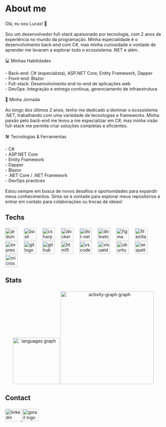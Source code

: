 <h1 align="left">About me</h1>

###

<p align="left">Olá, eu sou Lucas! 👋<br><br>Sou um desenvolvedor full-stack apaixonado por tecnologia, com 2 anos de experiência no mundo da programação. Minha especialidade é o desenvolvimento back-end com C#, mas minha curiosidade e vontade de aprender me levaram a explorar todo o ecossistema .NET e além.<br><br>💻 Minhas Habilidades<br><br>- Back-end: C# (especialista), ASP.NET Core, Entity Framework, Dapper<br>- Front-end: Blazor<br>- Full-stack: Desenvolvimento end-to-end de aplicações web<br>- DevOps: Integração e entrega contínua, gerenciamento de infraestrutura<br><br>🚀 Minha Jornada<br><br>Ao longo dos últimos 2 anos, tenho me dedicado a dominar o ecossistema .NET, trabalhando com uma variedade de tecnologias e frameworks. Minha paixão pelo back-end me levou a me especializar em C#, mas minha visão full-stack me permite criar soluções completas e eficientes.<br><br>🛠️ Tecnologias & Ferramentas<br><br>- C#<br>- ASP.NET Core<br>- Entity Framework<br>- Dapper<br>- Blazor<br>- .NET Core / .NET Framework<br>- DevOps practices<br><br>Estou sempre em busca de novos desafios e oportunidades para expandir meus conhecimentos. Sinta-se à vontade para explorar meus repositórios e entrar em contato para colaborações ou trocas de ideias!</p>

###

<h2 align="left">Techs</h2>

###

<div align="left">
  <img src="https://cdn.jsdelivr.net/gh/devicons/devicon/icons/arduino/arduino-original.svg" height="40" alt="arduino logo"  />
  <img width="12" />
  <img src="https://cdn.jsdelivr.net/gh/devicons/devicon/icons/bash/bash-original.svg" height="40" alt="bash logo"  />
  <img width="12" />
  <img src="https://cdn.jsdelivr.net/gh/devicons/devicon/icons/csharp/csharp-original.svg" height="40" alt="csharp logo"  />
  <img width="12" />
  <img src="https://cdn.jsdelivr.net/gh/devicons/devicon/icons/docker/docker-original.svg" height="40" alt="docker logo"  />
  <img width="12" />
  <img src="https://cdn.jsdelivr.net/gh/devicons/devicon/icons/dot-net/dot-net-original.svg" height="40" alt="dot-net logo"  />
  <img width="12" />
  <img src="https://cdn.jsdelivr.net/gh/devicons/devicon/icons/dotnetcore/dotnetcore-original.svg" height="40" alt="dotnetcore logo"  />
  <img width="12" />
  <img src="https://cdn.jsdelivr.net/gh/devicons/devicon/icons/figma/figma-original.svg" height="40" alt="figma logo"  />
  <img width="12" />
  <img src="https://cdn.jsdelivr.net/gh/devicons/devicon/icons/filezilla/filezilla-plain.svg" height="40" alt="filezilla logo"  />
  <img width="12" />
  <img src="https://cdn.jsdelivr.net/gh/devicons/devicon/icons/express/express-original.svg" height="40" alt="express logo"  />
  <img width="12" />
  <img src="https://cdn.jsdelivr.net/gh/devicons/devicon/icons/git/git-original.svg" height="40" alt="git logo"  />
  <img width="12" />
  <img src="https://cdn.jsdelivr.net/gh/devicons/devicon/icons/github/github-original.svg" height="40" alt="github logo"  />
  <img width="12" />
  <img src="https://cdn.jsdelivr.net/gh/devicons/devicon/icons/html5/html5-original.svg" height="40" alt="html5 logo"  />
  <img width="12" />
  <img src="https://cdn.jsdelivr.net/gh/devicons/devicon/icons/vscode/vscode-original.svg" height="40" alt="vscode logo"  />
  <img width="12" />
  <img src="https://cdn.jsdelivr.net/gh/devicons/devicon/icons/visualstudio/visualstudio-plain.svg" height="40" alt="visualstudio logo"  />
  <img width="12" />
  <img src="https://cdn.jsdelivr.net/gh/devicons/devicon/icons/ubuntu/ubuntu-plain.svg" height="40" alt="ubuntu logo"  />
  <img width="12" />
  <img src="https://cdn.jsdelivr.net/gh/devicons/devicon/icons/sequelize/sequelize-original.svg" height="40" alt="sequelize logo"  />
  <img width="12" />
  <img src="https://cdn.jsdelivr.net/gh/devicons/devicon/icons/microsoftsqlserver/microsoftsqlserver-plain.svg" height="40" alt="microsoftsqlserver logo"  />
</div>

###

<h2 align="left">Stats</h2>

###

<div align="center">
  <img src="https://github-readme-stats.vercel.app/api/top-langs?username=lucasoaresdev&locale=en&hide_title=false&layout=compact&card_width=320&langs_count=5&theme=blueberry&hide_border=false&order=2" height="150" alt="languages graph"  />
  <img src="https://github-readme-activity-graph.vercel.app/graph?username=lucasoaresdev&radius=16&theme=react&area=true&order=5" height="300" alt="activity-graph graph"  />
</div>

###

<h2 align="left">Contact</h2>

###

<div align="left">
  <a href="https://www.linkedin.com/in/lucasoaresdev/" target="_blank">
    <img src="https://raw.githubusercontent.com/maurodesouza/profile-readme-generator/master/src/assets/icons/social/linkedin/default.svg" width="52" height="40" alt="linkedin logo"  />
  </a>
  <a href="https://mail.google.com/mail/u/0/#sent?compose=NZVHGBlSldkqCRpPBmtJNskLfZmRtSwmKxNVwGLBgKHtRcnRsBtLMMzWsxGxFsHdmLDDZg" target="_blank">
    <img src="https://raw.githubusercontent.com/maurodesouza/profile-readme-generator/master/src/assets/icons/social/gmail/default.svg" width="52" height="40" alt="gmail logo"  />
  </a>
</div>

###
